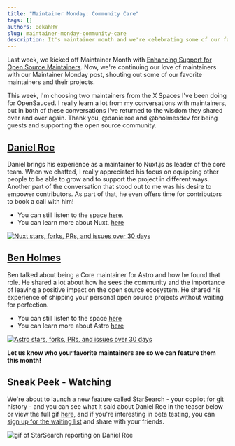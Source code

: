 ```yaml
---
title: "Maintainer Monday: Community Care"
tags: []
authors: BekahHW
slug: maintainer-monday-community-care
description: It's maintainer month and we're celebrating some of our favorite maintainers! 
---
```


Last week, we kicked off Maintainer Month with [Enhancing Support for Open Source Maintainers](https://opensauced.pizza/blog/enhancing-support-for-open-source-maintainers). Now, we're continuing our love of maintainers with our Maintainer Monday post, shouting out some of our favorite maintainers and their projects.

<!-- truncate -->

This week, I'm choosing two maintainers from the X Spaces I've been doing for OpenSauced. I really learn a lot from my conversations with maintainers, but in both of these conversations I've returned to the wisdom they shared over and over again. Thank you, @danielroe and @bholmesdev for being guests and supporting the open source community.

## [Daniel Roe](https://oss.fyi/danielroe)

Daniel brings his experience as a maintainer to Nuxt.js as leader of the core team. When we chatted, I really appreciated his focus on equipping other people to be able to grow and to support the project in different ways. Another part of the conversation that stood out to me was his desire to empower contributors. As part of that, he even offers time for contributors to book a call with him!

- You can still listen to the space [here](https://x.com/saucedopen/status/1724448595158474836?s=46).
- You can learn more about Nuxt, [here](https://oss.fyi/Nuxt)

[![Nuxt stars, forks, PRs, and issues over 30 days](https://dev-to-uploads.s3.amazonaws.com/uploads/articles/3rmbfy7fbcni0t6kjqc5.png)](https://oss.fyi/Nuxt)

## [Ben Holmes](https://oss.fyi/benholmes)

Ben talked about being a Core maintainer for Astro and how he found that role. He shared a lot about how he sees the community and the importance of leaving a positive impact on the open source ecosystem. He shared his experience of shipping your personal open source projects without waiting for perfection.

- You can still listen to the space [here](https://x.com/saucedopen/status/1704140208663355765?s=46)
- You can learn more about Astro [here](https://oss.fyi/astro)

[![Astro stars, forks, PRs, and issues over 30 days](https://dev-to-uploads.s3.amazonaws.com/uploads/articles/w15hbse3xpoewp999ee7.png)](https://oss.fyi/astro)

**Let us know who your favorite maintainers are so we can feature them this month!**

## Sneak Peek - Watching

We're about to launch a new feature called StarSearch - your copilot for git history - and you can see what it said about Daniel Roe in  the teaser below or view the full gif [here](https://www.canva.com/design/DAGEG_vtojg/sHHNjMcKQEqrT4hLlcmWLw/edit?utm_content=DAGEG_vtojg&utm_campaign=designshare&utm_medium=link2&utm_source=sharebutton), and if you're interesting in beta testing, you can [sign up for the waiting list](https://oss.fyi/starsearch-waitlist) and share with your friends.

![gif of StarSearch reporting on Daniel Roe](https://dev-to-uploads.s3.amazonaws.com/uploads/articles/v5s98rh5izq7nwbrvbyy.gif)
